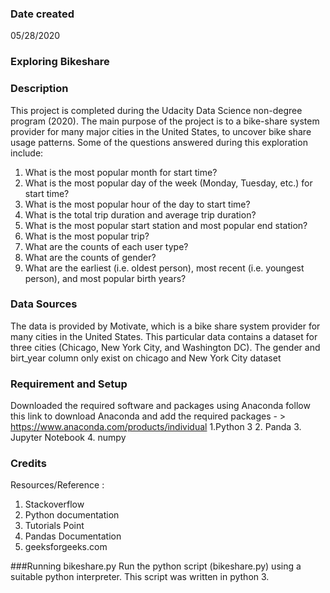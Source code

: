 ### Date created
05/28/2020
### Exploring Bikeshare


### Description
This project is completed during the Udacity Data Science non-degree program (2020).
The main purpose of the project is to a bike-share system provider for many major cities in the United States, to uncover bike share usage patterns. Some of the questions answered during this exploration include:
1. What is the most popular month for start time?
2. What is the most popular day of the week (Monday, Tuesday, etc.) for start time?
3. What is the most popular hour of the day to start time?
4. What is the total trip duration and average trip duration?
5. What is the most popular start station and most popular end station?
6. What is the most popular trip?
7. What are the counts of each user type?
8. What are the counts of gender?
9. What are the earliest (i.e. oldest person), most recent (i.e. youngest person), and most popular birth years?

### Data Sources

The data is provided by Motivate, which is a bike share system provider for many cities in the United States. This particular data contains a dataset for three cities (Chicago, New York City, and Washington DC).
The gender and birt_year column only exist on chicago and New York City dataset
### Requirement and Setup
Downloaded the required software and packages using Anaconda follow this link to download Anaconda and add the required packages - > https://www.anaconda.com/products/individual
1.Python 3
2. Panda
3. Jupyter Notebook
4. numpy

### Credits

Resources/Reference :


1. Stackoverflow
2. Python documentation
3. Tutorials Point
4. Pandas Documentation
5. geeksforgeeks.com

###Running bikeshare.py
Run the python script (bikeshare.py) using a suitable python interpreter. This script was written in python 3.

